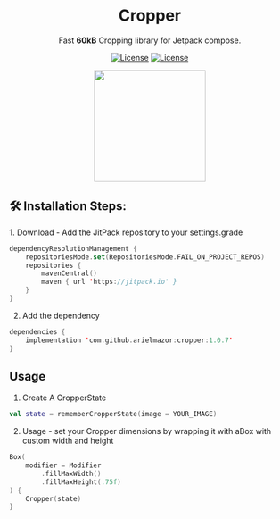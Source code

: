 <h1 align="center" id="title">Cropper</h1>
<p align="center">Fast <b>60kB</b> Cropping library for Jetpack compose.</p>
<p align="center">
   <a href="https://jitpack.io/#arielmazor/cropper"><img
            src="https://jitpack.io/v/arielmazor/cropper.svg" alt="License"></a>
    <a href="https://github.com/iamkun/dayjs/blob/master/LICENSE"><img
            src="https://img.shields.io/badge/license-MIT-brightgreen.svg?style=flat-square" alt="License"></a>
    <br>
</p>

<p align="center">
<img src="https://github.com/user-attachments/assets/d28195f3-d9a1-45e2-b011-b17a8a1f3d4e" width="200">
</p>

<h2>🛠️ Installation Steps:</h2>
1. Download - Add the JitPack repository to your settings.grade

```kotlin
dependencyResolutionManagement {
    repositoriesMode.set(RepositoriesMode.FAIL_ON_PROJECT_REPOS)
    repositories {
        mavenCentral()
        maven { url 'https://jitpack.io' }
    }
}
```

2. Add the dependency

```kotlin
dependencies {
    implementation 'com.github.arielmazor:cropper:1.0.7'
}
```

<h2>Usage</h2>

1. Create A CropperState

```kotlin
val state = rememberCropperState(image = YOUR_IMAGE)
```

2. Usage - set your Cropper dimensions by wrapping it with aBox with custom width and height

```kotlin
Box(
    modifier = Modifier
        .fillMaxWidth()
        .fillMaxHeight(.75f)
) {
    Cropper(state)
}
```